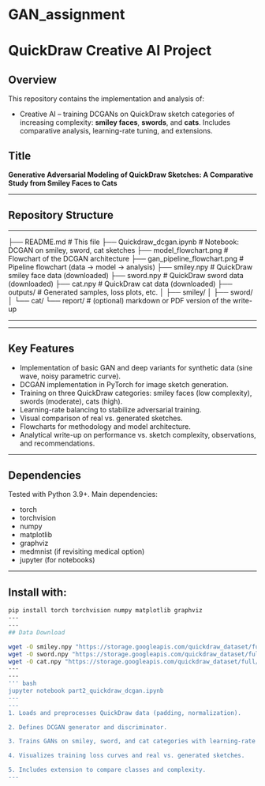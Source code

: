 # GAN_assignment

# QuickDraw Creative AI Project

## Overview

This repository contains the implementation and analysis of:  
- Creative AI – training DCGANs on QuickDraw sketch categories of increasing complexity: **smiley faces**, **swords**, and **cats**. Includes comparative analysis, learning-rate tuning, and extensions.

## Title

**Generative Adversarial Modeling of QuickDraw Sketches: A Comparative Study from Smiley Faces to Cats**

---

## Repository Structure
---
├── README.md # This file
├── Quickdraw_dcgan.ipynb # Notebook: DCGAN on smiley, sword, cat sketches
├── model_flowchart.png # Flowchart of the DCGAN architecture
├── gan_pipeline_flowchart.png # Pipeline flowchart (data → model → analysis)
├── smiley.npy # QuickDraw smiley face data (downloaded)
├── sword.npy # QuickDraw sword data (downloaded)
├── cat.npy # QuickDraw cat data (downloaded)
├── outputs/ # Generated samples, loss plots, etc.
│ ├── smiley/
│ ├── sword/
│ └── cat/
└── report/ # (optional) markdown or PDF version of the write-up

---
---

## Key Features

- Implementation of basic GAN and deep variants for synthetic data (sine wave, noisy parametric curve).  
- DCGAN implementation in PyTorch for image sketch generation.  
- Training on three QuickDraw categories: smiley faces (low complexity), swords (moderate), cats (high).  
- Learning-rate balancing to stabilize adversarial training.  
- Visual comparison of real vs. generated sketches.  
- Flowcharts for methodology and model architecture.  
- Analytical write-up on performance vs. sketch complexity, observations, and recommendations.

---

## Dependencies

Tested with Python 3.9+. Main dependencies:

- torch  
- torchvision  
- numpy  
- matplotlib  
- graphviz  
- medmnist (if revisiting medical option)  
- jupyter (for notebooks)
---
## Install with:

```bash
pip install torch torchvision numpy matplotlib graphviz
---
---
## Data Download

wget -O smiley.npy "https://storage.googleapis.com/quickdraw_dataset/full/numpy_bitmap/smiley%20face.npy"
wget -O sword.npy "https://storage.googleapis.com/quickdraw_dataset/full/numpy_bitmap/sword.npy"
wget -O cat.npy "https://storage.googleapis.com/quickdraw_dataset/full/numpy_bitmap/cat.npy"
---
---
''' bash
jupyter notebook part2_quickdraw_dcgan.ipynb
---
---
1. Loads and preprocesses QuickDraw data (padding, normalization).

2. Defines DCGAN generator and discriminator.

3. Trains GANs on smiley, sword, and cat categories with learning-rate tuning.

4. Visualizes training loss curves and real vs. generated sketches.

5. Includes extension to compare classes and complexity.
---
